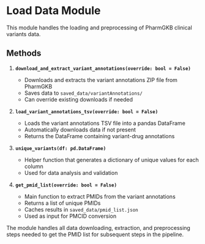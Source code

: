 # Load Data Module

This module handles the loading and preprocessing of PharmGKB clinical variants data.

## Methods

1. **`download_and_extract_variant_annotations(override: bool = False)`**
   - Downloads and extracts the variant annotations ZIP file from PharmGKB
   - Saves data to `saved_data/variantAnnotations/`
   - Can override existing downloads if needed

2. **`load_variant_annotations_tsv(override: bool = False)`**
   - Loads the variant annotations TSV file into a pandas DataFrame
   - Automatically downloads data if not present
   - Returns the DataFrame containing variant-drug annotations

3. **`unique_variants(df: pd.DataFrame)`**
   - Helper function that generates a dictionary of unique values for each column
   - Used for data analysis and validation

4. **`get_pmid_list(override: bool = False)`**
   - Main function to extract PMIDs from the variant annotations
   - Returns a list of unique PMIDs
   - Caches results in `saved_data/pmid_list.json`
   - Used as input for PMCID conversion

The module handles all data downloading, extraction, and preprocessing steps needed to get the PMID list for subsequent steps in the pipeline.

